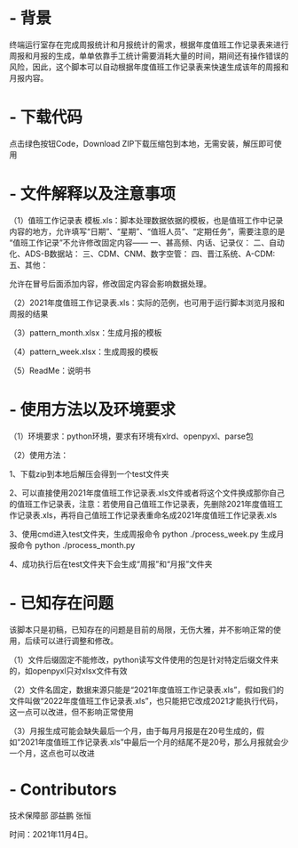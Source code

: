 # - 背景
终端运行室存在完成周报统计和月报统计的需求，根据年度值班工作记录表来进行周报和月报的生成，单单依靠手工统计需要消耗大量的时间，期间还有操作错误的风险，因此，这个脚本可以自动根据年度值班工作记录表来快速生成该年的周报和月报内容。

# - 下载代码
点击绿色按钮Code，Download ZIP下载压缩包到本地，无需安装，解压即可使用

# - 文件解释以及注意事项
（1）值班工作记录表 模板.xls：脚本处理数据依据的模板，也是值班工作中记录内容的地方，允许填写“日期”、“星期”、“值班人员”、“定期任务”，需要注意的是 “值班工作记录”不允许修改固定内容——
一、甚高频、内话、记录仪： 
二、自动化、ADS-B数据站： 
三、CDM、CNM、数字空管：
四、晋江系统、A-CDM:
五、其他：

允许在冒号后面添加内容，修改固定内容会影响数据处理。

（2）2021年度值班工作记录表.xls：实际的范例，也可用于运行脚本浏览月报和周报的结果

（3）pattern_month.xlsx：生成月报的模板

（4）pattern_week.xlsx：生成周报的模板

（5）ReadMe：说明书 

# - 使用方法以及环境要求
（1）环境要求：python环境，要求有环境有xlrd、openpyxl、parse包

（2）使用方法：

1、下载zip到本地后解压会得到一个test文件夹

2、可以直接使用2021年度值班工作记录表.xls文件或者将这个文件换成那你自己的值班工作记录表，注意：若使用自己值班工作记录表，先删除2021年度值班工作记录表.xls，再将自己值班工作记录表重命名成2021年度值班工作记录表.xls

3、使用cmd进入test文件夹，生成周报命令 python ./process_week.py  生成月报命令 python ./process_month.py

4、成功执行后在test文件夹下会生成“周报”和“月报”文件夹

# - 已知存在问题
该脚本只是初稿，已知存在的问题是目前的局限，无伤大雅，并不影响正常的使用，后续可以进行调整和修改。

（1）文件后缀固定不能修改，python读写文件使用的包是针对特定后缀文件来的，如openpyxl只对xlsx文件有效

（2）文件名固定，数据来源只能是“2021年度值班工作记录表.xls”，假如我们的文件叫做“2022年度值班工作记录表.xls”，也只能把它改成2021才能执行代码，这一点可以改进，但不影响正常使用

（3）月报生成可能会缺失最后一个月，由于每月月报是在20号生成的，假如“2021年度值班工作记录表.xls”中最后一个月的结尾不是20号，那么月报就会少一个月，这点也可以改进
# - Contributors
技术保障部 邵益鹏 张恒

时间：2021年11月4日。
